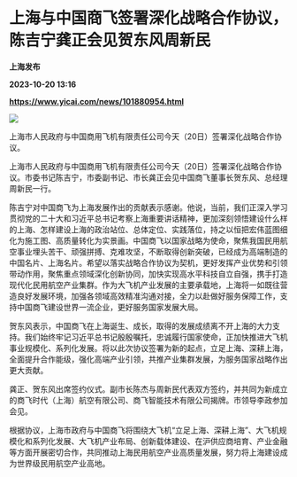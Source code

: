 # 上海与中国商飞签署深化战略合作协议，陈吉宁龚正会见贺东风周新民
**上海发布**

**2023-10-20 13:16**

**https://www.yicai.com/news/101880954.html**

![](https://imgcdn.yicai.com/uppics/slides/2023/10/fb94aa78462919c74a7e3b94821dd074.jpg)

上海市人民政府与中国商用飞机有限责任公司今天（20日）签署深化战略合作协议。

上海市人民政府与中国商用飞机有限责任公司今天（20日）签署深化战略合作协议。市委书记陈吉宁，市委副书记、市长龚正会见中国商飞董事长贺东风、总经理周新民一行。

陈吉宁对中国商飞为上海发展作出的贡献表示感谢。他说，当前，我们正深入学习贯彻党的二十大和习近平总书记考察上海重要讲话精神，更加深刻领悟建设什么样的上海、怎样建设上海的政治站位、总体定位、实践落位，持之以恒把宏伟蓝图细化为施工图、高质量转化为实景画。中国商飞以国家战略为使命，聚焦我国民用航空事业埋头苦干、顽强拼搏、克难攻坚，不断取得创新突破，已经成为高端制造的中国名片、上海名片。希望以落实战略合作协议为契机，更好发挥产业优势和引领带动作用，聚焦重点领域深化创新协同，加快实现高水平科技自立自强，携手打造现代化民用航空产业集群。作为大飞机产业发展的主要承载地，上海将一如既往营造良好发展环境，加强各领域高效精准沟通对接，全力以赴做好服务保障工作，支持中国商飞建设世界一流企业，更好服务国家发展大局。

贺东风表示，中国商飞在上海诞生、成长，取得的发展成绩离不开上海的大力支持。我们始终牢记习近平总书记殷殷嘱托，忠诚履行国家使命，正加快推进大飞机事业规模化、系列化发展。将以此次协议签署为新的起点，立足上海、深耕上海，全面提升合作能级，强化高端产业引领，共推产业集群发展，为服务国家战略作出更大贡献。

龚正、贺东风出席签约仪式。副市长陈杰与周新民代表双方签约，并共同为新成立的商飞时代（上海）航空有限公司、商飞智能技术有限公司揭牌。市领导李政参加会见。

根据协议，上海市政府与中国商飞将围绕大飞机“立足上海、深耕上海”、大飞机规模化和系列化发展、大飞机产业布局、创新载体建设、在沪供应商培育、产业金融等方面开展密切合作，共同推动上海民用航空产业高质量发展，努力将上海建设成为世界级民用航空产业高地。